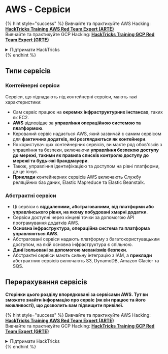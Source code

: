 # AWS - Сервіси

{% hint style="success" %}
Вивчайте та практикуйте AWS Hacking:<img src="../../../.gitbook/assets/image (1) (1) (1) (1).png" alt="" data-size="line">[**HackTricks Training AWS Red Team Expert (ARTE)**](https://training.hacktricks.xyz/courses/arte)<img src="../../../.gitbook/assets/image (1) (1) (1) (1).png" alt="" data-size="line">\
Вивчайте та практикуйте GCP Hacking: <img src="../../../.gitbook/assets/image (2) (1).png" alt="" data-size="line">[**HackTricks Training GCP Red Team Expert (GRTE)**<img src="../../../.gitbook/assets/image (2) (1).png" alt="" data-size="line">](https://training.hacktricks.xyz/courses/grte)

<details>

<summary>Підтримати HackTricks</summary>

* Перевірте [**плани підписки**](https://github.com/sponsors/carlospolop)!
* **Приєднуйтесь до** 💬 [**групи Discord**](https://discord.gg/hRep4RUj7f) або [**групи telegram**](https://t.me/peass) або **слідкуйте** за нами в **Twitter** 🐦 [**@hacktricks\_live**](https://twitter.com/hacktricks_live)**.**
* **Діліться хакерськими трюками, надсилаючи PR до** [**HackTricks**](https://github.com/carlospolop/hacktricks) та [**HackTricks Cloud**](https://github.com/carlospolop/hacktricks-cloud) репозиторіїв на github.

</details>
{% endhint %}

## Типи сервісів

### Контейнерні сервіси

Сервіси, що підпадають під контейнерні сервіси, мають такі характеристики:

* Сам сервіс працює на **окремих інфраструктурних інстансах**, таких як EC2.
* **AWS** відповідає за **управління операційною системою та платформою**.
* Керований сервіс надається AWS, який зазвичай є самим сервісом для **фактичних додатків, які розглядаються як контейнери**.
* Як користувач цих контейнерних сервісів, ви маєте ряд обов'язків з управління та безпеки, включаючи **управління безпекою доступу до мережі, такими як правила списків контролю доступу до мережі та будь-які брандмауери**.
* Також, управління ідентифікацією та доступом на рівні платформи, де це існує.
* **Приклади** контейнерних сервісів AWS включають Службу реляційних баз даних, Elastic Mapreduce та Elastic Beanstalk.

### Абстрактні сервіси

* Ці сервіси є **віддаленими, абстрагованими, від платформи або управлінського рівня, на якому побудовані хмарні додатки**.
* Сервіси доступні через кінцеві точки за допомогою API програмування додатків AWS.
* **Основна інфраструктура, операційна система та платформа управляються AWS**.
* Абстраговані сервіси надають платформу з багатокористувацьким доступом, на якій основна інфраструктура є спільною.
* **Дані ізольовані за допомогою механізмів безпеки**.
* Абстрактні сервіси мають сильну інтеграцію з IAM, а **приклади** абстрактних сервісів включають S3, DynamoDB, Amazon Glacier та SQS.

## Перерахування сервісів

**Сторінки цього розділу впорядковані за сервісами AWS. Тут ви зможете знайти інформацію про сервіс (як він працює та його можливості), що дозволить вам підвищити привілеї.**

{% hint style="success" %}
Вивчайте та практикуйте AWS Hacking:<img src="../../../.gitbook/assets/image (1) (1) (1) (1).png" alt="" data-size="line">[**HackTricks Training AWS Red Team Expert (ARTE)**](https://training.hacktricks.xyz/courses/arte)<img src="../../../.gitbook/assets/image (1) (1) (1) (1).png" alt="" data-size="line">\
Вивчайте та практикуйте GCP Hacking: <img src="../../../.gitbook/assets/image (2) (1).png" alt="" data-size="line">[**HackTricks Training GCP Red Team Expert (GRTE)**<img src="../../../.gitbook/assets/image (2) (1).png" alt="" data-size="line">](https://training.hacktricks.xyz/courses/grte)

<details>

<summary>Підтримати HackTricks</summary>

* Перевірте [**плани підписки**](https://github.com/sponsors/carlospolop)!
* **Приєднуйтесь до** 💬 [**групи Discord**](https://discord.gg/hRep4RUj7f) або [**групи telegram**](https://t.me/peass) або **слідкуйте** за нами в **Twitter** 🐦 [**@hacktricks\_live**](https://twitter.com/hacktricks_live)**.**
* **Діліться хакерськими трюками, надсилаючи PR до** [**HackTricks**](https://github.com/carlospolop/hacktricks) та [**HackTricks Cloud**](https://github.com/carlospolop/hacktricks-cloud) репозиторіїв на github.

</details>
{% endhint %}
